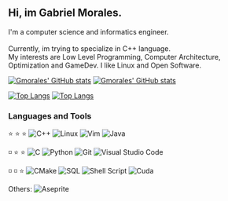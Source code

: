 ## Hi, im Gabriel Morales.

I'm a computer science and informatics engineer.
<br/><br/>
Currently, im trying to specialize in C++ language.
<br/>
My interests are Low Level Programming, Computer Architecture, Optimization and GameDev.
I like Linux and Open Software.  

<!--Temas : great-gatsby, transparent-->
<!--github-readme-stats-ruby-one-->
<!--Badges: https://github.com/alexandresanlim/Badges4-README.md-Profile-->
[![Gmorales' GitHub stats](https://github-readme-stats-gmorales08.vercel.app/api?username=gmorales08&count_private=true&show_icons=true&theme=transparent#gh-dark-mode-only)](https://github.com/gmorales08/gmorales08#gh-dark-mode-only)
[![Gmorales' GitHub stats](https://github-readme-stats-gmorales08.vercel.app/api?username=gmorales08&count_private=true&show_icons=true&theme=transparent#gh-light-mode-only)](https://github.com/gmorales08/gmorales08#gh-light-mode-only)

[![Top Langs](https://github-readme-stats-gmorales08.vercel.app/api/top-langs/?username=gmorales08&layout=compact&langs_count=6&exclude_repo=Universidad&theme=transparent#gh-dark-mode-only)](https://github.com/gmorales08/gmorales08#gh-dark-mode-only)
[![Top Langs](https://github-readme-stats-gmorales08.vercel.app//api/top-langs/?username=gmorales08&layout=compact&langs_count=6&exclude_repo=Universidad&theme=transparent#gh-light-mode-only)](https://github.com/gmorales08/gmorales08#gh-light-mode-only)

### Languages and Tools

:star: :star: :star: 
![C++](https://img.shields.io/badge/c++-%2300599C.svg?style=for-the-badge&logo=c%2B%2B&logoColor=white)
![Linux](https://img.shields.io/badge/Linux-FCC624?style=for-the-badge&logo=linux&logoColor=black)
![Vim](https://img.shields.io/badge/VIM-%2311AB00.svg?style=for-the-badge&logo=vim&logoColor=white)
![Java](https://img.shields.io/badge/java-%23ED8B00.svg?style=for-the-badge&logo=java&logoColor=white)

◽ :star: :star:
![C](https://img.shields.io/badge/c-%2300599C.svg?style=for-the-badge&logo=c&logoColor=white)
![Python](https://img.shields.io/badge/Python-FFD43B?style=for-the-badge&logo=python&logoColor=blue)
![Git](https://img.shields.io/badge/git-%23F05033.svg?style=for-the-badge&logo=git&logoColor=white)
![Visual Studio Code](https://img.shields.io/badge/Visual%20Studio%20Code-0078d7.svg?style=for-the-badge&logo=visual-studio-code&logoColor=white)

◽ ◽ :star: 
![CMake](https://img.shields.io/badge/CMake-064F8C?style=for-the-badge&logo=cmake&logoColor=white)
![SQL](https://img.shields.io/badge/mysql-%2300f.svg?style=for-the-badge&logo=mysql&logoColor=white)
![Shell Script](https://img.shields.io/badge/shell_script-%23121011.svg?style=for-the-badge&logo=gnu-bash&logoColor=white)
![Cuda](https://img.shields.io/badge/cuda-000000.svg?style=for-the-badge&logo=nVIDIA&logoColor=green)

Others: 
![Aseprite](https://img.shields.io/badge/Aseprite-FFFFFF?style=for-the-badge&logo=Aseprite&logoColor=#7D929E)
